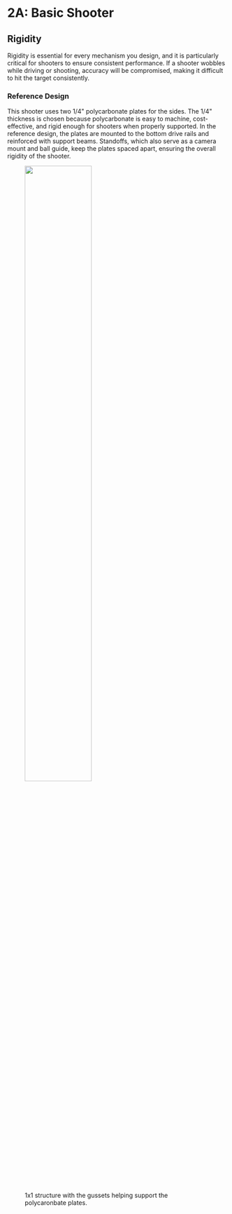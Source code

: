 # 2A: Basic Shooter

## Rigidity

Rigidity is essential for every mechanism you design, and it is particularly critical for shooters to ensure consistent performance. If a shooter wobbles while driving or shooting, accuracy will be compromised, making it difficult to hit the target consistently.

### Reference Design

This shooter uses two 1/4" polycarbonate plates for the sides. The 1/4" thickness is chosen because polycarbonate is easy to machine, cost-effective, and rigid enough for shooters when properly supported. In the reference design, the plates are mounted to the bottom drive rails and reinforced with support beams. Standoffs, which also serve as a camera mount and ball guide, keep the plates spaced apart, ensuring the overall rigidity of the shooter.

<figure>
    <img src="/img/learning-course/stage2-shooter/shooterfront.webp" width="60%" data-description="1x1 structure with the gussets helping support the polycaronbate plates.">
    <figcaption>1x1 structure with the gussets helping support the polycaronbate plates.</figcaption>
</figure>  

<br>